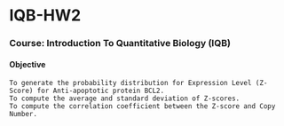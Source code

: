 # IQB-HW2

### Course: Introduction To Quantitative Biology (IQB)

#### Objective
    To generate the probability distribution for Expression Level (Z-Score) for Anti-apoptotic protein BCL2.
    To compute the average and standard deviation of Z-scores.
    To compute the correlation coefficient between the Z-score and Copy Number.
